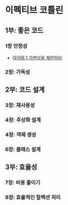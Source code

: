 # 이펙티브 코틀린

## 1부: 좋은 코드
### 1장 안정성
- [아이템 1 가변성을 제한하라](https://www.notion.so/1-1e232edf144280b09854e36d88fad605?pvs=21)

### 2장: 가독성

## 2부: 코드 설계

### 3장: 재사용성

### 4장: 추상화 설계

### 4장: 객체 생성

### 6장: 클래스 설계

## 3부: 효율성

### 7장: 비용 줄이기

### 8장: 효율적인 컬렉션 처리
